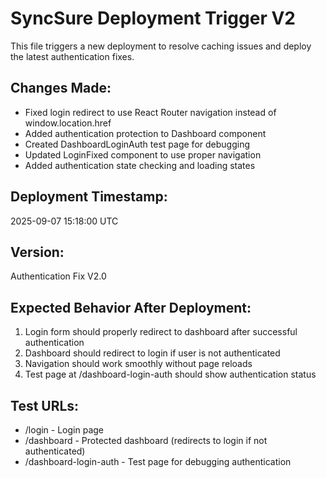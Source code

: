 # SyncSure Deployment Trigger V2

This file triggers a new deployment to resolve caching issues and deploy the latest authentication fixes.

## Changes Made:
- Fixed login redirect to use React Router navigation instead of window.location.href
- Added authentication protection to Dashboard component
- Created DashboardLoginAuth test page for debugging
- Updated LoginFixed component to use proper navigation
- Added authentication state checking and loading states

## Deployment Timestamp:
2025-09-07 15:18:00 UTC

## Version:
Authentication Fix V2.0

## Expected Behavior After Deployment:
1. Login form should properly redirect to dashboard after successful authentication
2. Dashboard should redirect to login if user is not authenticated
3. Navigation should work smoothly without page reloads
4. Test page at /dashboard-login-auth should show authentication status

## Test URLs:
- /login - Login page
- /dashboard - Protected dashboard (redirects to login if not authenticated)
- /dashboard-login-auth - Test page for debugging authentication

